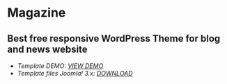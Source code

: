 Magazine
===========================

Best free responsive WordPress Theme for blog and news website
-------------------------

* _Template DEMO: [VIEW DEMO](http://demo.gavick.com/wordpress/magazine/)_
* _Template files Joomla! 3.x: [DOWNLOAD](http://www.gavick.com/download/download-wordpress-themes/magazine_wp.html)_